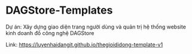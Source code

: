 # DAGStore-Templates
Dự án: Xây dựng giao diện trang người dùng và quản trị hệ thống website kinh doanh đồ công nghệ DAGStore

Link: https://luyenhaidangit.github.io/thegioididong-template-v1
